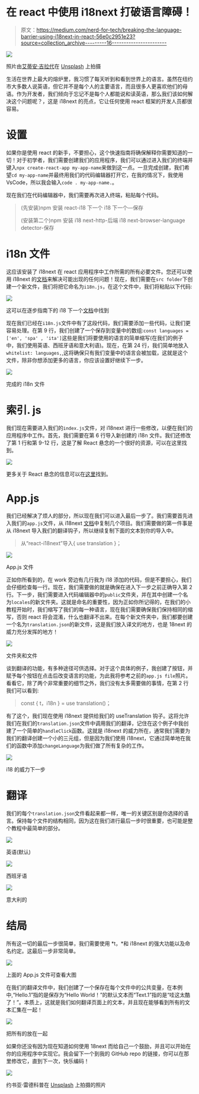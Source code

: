 # 在 react 中使用 i18next 打破语言障碍！

> 原文：<https://medium.com/nerd-for-tech/breaking-the-language-barrier-using-i18next-in-react-56e0c2951e23?source=collection_archive---------16----------------------->

![](img/d401d675eafaf0b4d7a0ed3336a9c276.png)

照片由[艾蒂安·吉拉代](https://unsplash.com/@etiennegirardet?utm_source=medium&utm_medium=referral)在 [Unsplash](https://unsplash.com?utm_source=medium&utm_medium=referral) 上拍摄

生活在世界上最大的熔炉里，我习惯了每天听到和看到世界上的语言。虽然在纽约市大多数人说英语，但它并不是每个人的主要语言，而且很多人更喜欢他们的母语。作为开发者，我们倾向于忘记不是每个人都能说和读英语，那么我们该如何解决这个问题呢？，这是 i18next 的亮点，它让任何使用 react 框架的开发人员都很容易。

# 设置

如果你是使用 react 的新手，不要担心，这个快速指南将确保解释你需要知道的一切！对于初学者，我们需要创建我们的应用程序，我们可以通过进入我们的终端并键入`npx create-react-app my-app-name`来做到这一点。一旦完成创建，我们希望`cd my-app-name`并最终用我们的代码编辑器打开它，在我的情况下，我使用 VsCode，所以我会输入`code . my-app-name.`。

现在我们在代码编辑器中，我们需要再次进入终端，粘贴每个代码。

> (先安装)npm 安装 react-i18 下一个 i18 下一个—保存
> 
> (安装第二个)npm 安装 i18 next-http-后端 i18 next-browser-language detector-保存

# i18n 文件

这应该安装了 i18next 在 react 应用程序中工作所需的所有必要文件。您还可以使用 i18next 的[文档](https://react.i18next.com/)来解决可能出现的任何问题！现在，我们需要在`src folder`下创建一个新文件，我们将把它命名为`i18n.js`，在这个文件中，我们将粘贴以下代码:

![](img/f06f92be2d957aa981c7a79045eef393.png)

这可以在逐步指南下的 i18 下一个[文档](https://react.i18next.com/latest/using-with-hooks)中找到

现在我们已经在`i18n.js`文件中有了这段代码，我们需要添加一些代码，让我们更容易处理。在第 9 行，我们创建了一个保存到变量中的数组:`const languages = ['en', 'spa' , 'ita']`这些是我们将要使用的语言的简单缩写(在我们的例子中，我们使用英语、西班牙语和意大利语)。现在，在第 24 行，我们简单地放入`whitelist: languages,`,这将确保只有我们变量中的语言会被加载，这就是这个文件，除非你想添加更多的语言，你应该设置好继续下一步。

![](img/a7b4e824170f29246fc2cf65c6b88524.png)

完成的 i18n 文件

# 索引. js

我们现在需要进入我们的`index.js`文件，对 i18next 进行一些修改，以便在我们的应用程序中工作。首先，我们需要在第 6 行导入新创建的 i18n 文件。我们还修改了第 1 行和第 9-12 行，这是了解 React 悬念的一个很好的资源，可以在这里找到。

![](img/15b5328ed4d24eceb2f8f3cdfcb499ec.png)

更多关于 React 悬念的信息可以在[这里](https://reactjs.org/docs/concurrent-mode-suspense.html)找到。

# App.js

我们已经解决了烦人的部分，所以现在我们可以进入最后一步了。我们需要首先进入我们的`app.js`文件，从 i18next [文档](https://react.i18next.com/latest/usetranslation-hook)中复制几个项目。我们需要做的第一件事是从 i18next 导入我们的翻译钩子，所以继续复制下面的文本到你的导入中。

> 从“react-i18next”导入{ use translation }；

![](img/d5d737019a3e10eae91b2f4aea6a0e7c.png)

App.js 文件

正如你所看到的，在 work 旁边有几行我为 i18 添加的代码，但是不要担心，我们会仔细检查每一行。现在，我们需要做的就是确保在进入下一步之前正确导入第 2 行。下一步，我们需要进入代码编辑器中的`public`文件夹，并在其中创建一个名为`locales`的新文件夹。这就是命名的重要性，因为正如你所记得的，在我们的小教程开始时，我们缩写了我们的每一种语言，现在我们需要确保我们保持相同的缩写，否则 react 将会混淆，什么也翻译不出来。在每个新文件夹中，我们都要创建一个名为`translation.json`的新文件，这是我们放入译文的地方，也是 18next 的威力充分发挥的地方！

![](img/6544bf3e58717b86c798baeb772bc1f7.png)

文件夹和文件

谈到翻译的功能，有多种途径可供选择。对于这个具体的例子，我创建了按钮，并赋予每个按钮在点击后改变语言的功能，为此我将参考之前的`app.js file`照片。看看它，除了两个非常重要的细节之外，我们没有太多需要做的事情，在第 2 行我们可以看到:

> const { t，i18n } = use translation()；

有了这个，我们现在使用 i18next 提供给我们的 useTranslation 钩子。这将允许我们在我们的`translation.json`文件中调用我们的翻译，记住在这个例子中我创建了一个简单的`handleClick`函数。这就是 i18next 的威力所在，通常我们需要为我们的翻译创建一个小的三元组，但是因为我们使用 i18next，它通过简单地在我们的函数中添加`changeLanguage`为我们做了所有复杂的工作。

![](img/b22c03098eaadea0a905c321df05655e.png)

i18 的威力下一步

# 翻译

我们的每个`translation.json`文件看起来都一样，唯一的关键区别是你选择的语言。保持每个文件的结构相同，因为这在我们进行最后一步时很重要，也可能是整个教程中最简单的部分。

![](img/bc6d2ea14f39fc02df8e83fec1b39a07.png)

英语(默认)

![](img/bf6898f5fb719b1ffb8b6e2f1fda6f41.png)

西班牙语

![](img/0d4cc740647ebde90e625098b6baf12f.png)

意大利的

# 结局

所有这一切的最后一步很简单，我们需要使用 *t，*和 i18next 的强大功能以及命名约定。这最后一步非常简单。

![](img/3a2bbd5a31e2d477c8f44e1a25a6e598.png)

上面的 App.js 文件可查看大图

在我们的翻译文件中，我们创建了一个保存在每个文件中的公共变量，在本例中,“Hello.1”指的是保存为“Hello World！”的默认文本而“Text.1”指的是“哇这太酷了！”。本质上，这就是我们如何翻译页面上的文本，并且现在能够看到所有的文本汇集在一起！

![](img/bfc346b12e62247fdd2237f377f5249a.png)

把所有的放在一起

如果你还没有因为现在知道如何使用 18next 而给自己一个鼓励，并且可以开始在你的应用程序中实现它。我会留下一个到我的 GitHub repo 的链接，你可以在那里修改它，直到下一次，快乐编码！

![](img/89ee75cf380eccac323be1bdf014f548.png)

约书亚·雷德科普在 [Unsplash](https://unsplash.com?utm_source=medium&utm_medium=referral) 上拍摄的照片